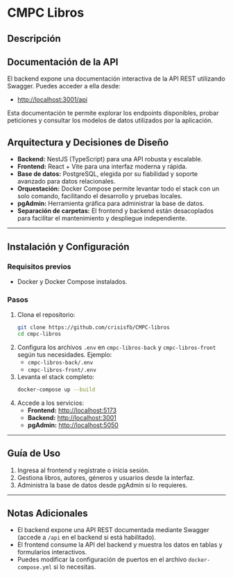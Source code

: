 # CMPC Libros
## Descripción


## Documentación de la API

El backend expone una documentación interactiva de la API REST utilizando Swagger. Puedes acceder a ella desde:

- [http://localhost:3001/api](http://localhost:3001/api)

Esta documentación te permite explorar los endpoints disponibles, probar peticiones y consultar los modelos de datos utilizados por la aplicación.

## Arquitectura y Decisiones de Diseño

- **Backend:** NestJS (TypeScript) para una API robusta y escalable.
- **Frontend:** React + Vite para una interfaz moderna y rápida.
- **Base de datos:** PostgreSQL, elegida por su fiabilidad y soporte avanzado para datos relacionales.
- **Orquestación:** Docker Compose permite levantar todo el stack con un solo comando, facilitando el desarrollo y pruebas locales.
- **pgAdmin:** Herramienta gráfica para administrar la base de datos.
- **Separación de carpetas:** El frontend y backend están desacoplados para facilitar el mantenimiento y despliegue independiente.

---

## Instalación y Configuración

### Requisitos previos
- Docker y Docker Compose instalados.

### Pasos
1. Clona el repositorio:
   ```bash
   git clone https://github.com/crisisfb/CMPC-libros
   cd cmpc-libros
   ```
2. Configura los archivos `.env` en `cmpc-libros-back` y `cmpc-libros-front` según tus necesidades. Ejemplo:
   - `cmpc-libros-back/.env`
   - `cmpc-libros-front/.env`
3. Levanta el stack completo:
   ```bash
   docker-compose up --build
   ```
4. Accede a los servicios:
   - **Frontend:** [http://localhost:5173](http://localhost:5173)
   - **Backend:** [http://localhost:3001](http://localhost:3001)
   - **pgAdmin:** [http://localhost:5050](http://localhost:5050)

---

## Guía de Uso

1. Ingresa al frontend y regístrate o inicia sesión.
2. Gestiona libros, autores, géneros y usuarios desde la interfaz.
3. Administra la base de datos desde pgAdmin si lo requieres.

---

## Notas Adicionales
- El backend expone una API REST documentada mediante Swagger (accede a `/api` en el backend si está habilitado).
- El frontend consume la API del backend y muestra los datos en tablas y formularios interactivos.
- Puedes modificar la configuración de puertos en el archivo `docker-compose.yml` si lo necesitas.
